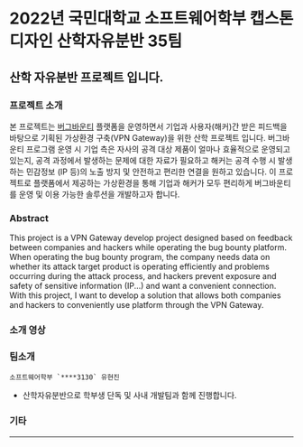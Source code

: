 # 2022년 국민대학교 소프트웨어학부 캡스톤디자인 산학자유분반 35팀

## 산학 자유분반 프로젝트 입니다.

### 프로젝트 소개
  본 프로젝트는 [버그바운티](https://www.boannews.com/media/view.asp?idx=56583) 플랫폼을 운영하면서 기업과 사용자(해커)간 받은 피드백을 바탕으로 기획된 가상환경 구축(VPN Gateway)을 위한 산학 프로젝트 입니다. 버그바운티 프로그램 운영 시 기업 측은 자사의 공격 대상 제품이 얼마나 효율적으로 운영되고 있는지, 공격 과정에서 발생하는 문제에 대한 자료가 필요하고 해커는 공격 수행 시 발생하는 민감정보 (IP 등)의 노출 방지 및 안전하고 편리한 연결을 원하고 있습니다. 이 프로젝트로 플랫폼에서 제공하는 가상환경을 통해 기업과 해커가 모두 편리하게 버그바운티를 운영 및 이용 가능한 솔루션을 개발하고자 합니다.
  
### Abstract
  
This project is a VPN Gateway develop project designed based on feedback between companies and hackers while operating the bug bounty platform.
When operating the bug bounty program, the company needs data on whether its attack target product is operating efficiently and problems occurring during the attack process, and hackers prevent exposure and safety of sensitive information (IP...) and want a convenient connection.
With this project, I want to develop a solution that allows both companies and hackers to conveniently use platform through the VPN Gateway.

### 소개 영상


### 팀소개

```
소프트웨어학부 `****3130` 유현진
```
- 산학자유분반으로 학부생 단독 및 사내 개발팀과 함께 진행합니다.

### 기타
---
